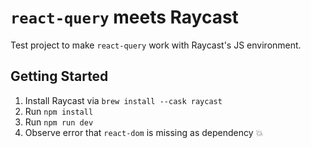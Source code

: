 # `react-query` meets Raycast

Test project to make `react-query` work with Raycast's JS environment.

## Getting Started

1. Install Raycast via `brew install --cask raycast`
2. Run `npm install`
3. Run `npm run dev`
4. Observe error that `react-dom` is missing as dependency 💥
